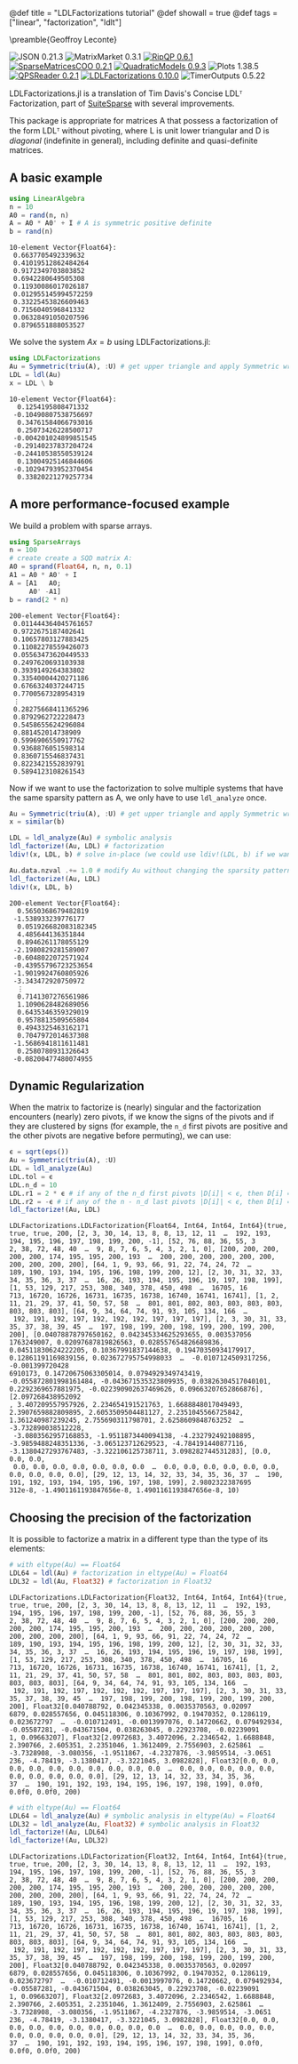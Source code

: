 @def title = "LDLFactorizations tutorial"
@def showall = true
@def tags = ["linear", "factorization", "ldlt"]

\preamble{Geoffroy Leconte}


![JSON 0.21.3](https://img.shields.io/badge/JSON-0.21.3-000?style=flat-square&labelColor=999)
![MatrixMarket 0.3.1](https://img.shields.io/badge/MatrixMarket-0.3.1-000?style=flat-square&labelColor=999)
[![RipQP 0.6.1](https://img.shields.io/badge/RipQP-0.6.1-006400?style=flat-square&labelColor=389826)](https://juliasmoothoptimizers.github.io/RipQP.jl/stable/)
[![SparseMatricesCOO 0.2.1](https://img.shields.io/badge/SparseMatricesCOO-0.2.1-4b0082?style=flat-square&labelColor=9558b2)](https://juliasmoothoptimizers.github.io/SparseMatricesCOO.jl/stable/)
[![QuadraticModels 0.9.3](https://img.shields.io/badge/QuadraticModels-0.9.3-8b0000?style=flat-square&labelColor=cb3c33)](https://juliasmoothoptimizers.github.io/QuadraticModels.jl/stable/)
![Plots 1.38.5](https://img.shields.io/badge/Plots-1.38.5-000?style=flat-square&labelColor=999)
[![QPSReader 0.2.1](https://img.shields.io/badge/QPSReader-0.2.1-8b0000?style=flat-square&labelColor=cb3c33)](https://juliasmoothoptimizers.github.io/QPSReader.jl/stable/)
[![LDLFactorizations 0.10.0](https://img.shields.io/badge/LDLFactorizations-0.10.0-4b0082?style=flat-square&labelColor=9558b2)](https://juliasmoothoptimizers.github.io/LDLFactorizations.jl/stable/)
![TimerOutputs 0.5.22](https://img.shields.io/badge/TimerOutputs-0.5.22-000?style=flat-square&labelColor=999)



LDLFactorizations.jl is a translation of Tim Davis's Concise LDLᵀ Factorization, part of [SuiteSparse](http://faculty.cse.tamu.edu/davis/suitesparse.html) with several improvements.

This package is appropriate for matrices A that possess a factorization of the
form LDLᵀ without pivoting, where L is unit lower triangular and D is *diagonal* (indefinite in general), including definite and quasi-definite matrices.

## A basic example

```julia
using LinearAlgebra
n = 10
A0 = rand(n, n)
A = A0 * A0' + I # A is symmetric positive definite
b = rand(n)
```

```plaintext
10-element Vector{Float64}:
 0.6637705492339632
 0.41019512862484264
 0.9172349703803852
 0.6942280649505308
 0.11930086017026187
 0.012955145994572259
 0.33225453826609463
 0.7156040596841332
 0.06328491050207596
 0.8796551888053527
```





We solve the system $A x = b$ using LDLFactorizations.jl:

```julia
using LDLFactorizations
Au = Symmetric(triu(A), :U) # get upper triangle and apply Symmetric wrapper
LDL = ldl(Au)
x = LDL \ b
```

```plaintext
10-element Vector{Float64}:
  0.1254195808471332
 -0.10490807538756697
  0.34761584066793016
  0.25073426228500717
 -0.004201024899851545
 -0.29140237837204724
 -0.24410538550539124
  0.13004925146844606
 -0.10294793952370454
  0.33820221279257734
```





## A more performance-focused example

We build a problem with sparse arrays.

```julia
using SparseArrays
n = 100
# create create a SQD matrix A:
A0 = sprand(Float64, n, n, 0.1)
A1 = A0 * A0' + I
A = [A1   A0;
     A0' -A1]
b = rand(2 * n)
```

```plaintext
200-element Vector{Float64}:
 0.011444364045761657
 0.9722675187402641
 0.10657803127883425
 0.11082278559426073
 0.05563473620449533
 0.2497620693103938
 0.3939149264383802
 0.33540004420271186
 0.6766324037244715
 0.7700567328954319
 ⋮
 0.28275668411365296
 0.8792962722228473
 0.5458655624296084
 0.881452014738909
 0.5996906550917762
 0.9368876051598314
 0.8360715546837431
 0.8223421552839791
 0.5894123108261543
```





Now if we want to use the factorization to solve multiple systems that have 
the same sparsity pattern as A, we only have to use `ldl_analyze` once.

```julia
Au = Symmetric(triu(A), :U) # get upper triangle and apply Symmetric wrapper
x = similar(b)

LDL = ldl_analyze(Au) # symbolic analysis
ldl_factorize!(Au, LDL) # factorization
ldiv!(x, LDL, b) # solve in-place (we could use ldiv!(LDL, b) if we want to overwrite b)

Au.data.nzval .+= 1.0 # modify Au without changing the sparsity pattern
ldl_factorize!(Au, LDL) 
ldiv!(x, LDL, b)
```

```plaintext
200-element Vector{Float64}:
  0.5650368679482819
 -1.538933239776177
  0.051926682083182345
  4.485644136351844
  0.8946261178055129
 -2.1980829281589007
 -0.6048022072571924
 -0.43955796723253654
 -1.9019924760805926
 -3.343472920750972
  ⋮
  0.7141307276561986
  1.1090628482689056
  0.6435346359329019
  0.9578813509565804
  0.4943325463162171
  0.7047972014637308
 -1.5686941811611481
  0.2580780931326643
 -0.08200477480074955
```





## Dynamic Regularization

When the matrix to factorize is (nearly) singular and the factorization encounters (nearly) zero pivots, 
if we know the signs of the pivots and if they are clustered by signs (for example, the 
`n_d` first pivots are positive and the other pivots are negative before permuting), we can use:

```julia
ϵ = sqrt(eps())
Au = Symmetric(triu(A), :U)
LDL = ldl_analyze(Au)
LDL.tol = ϵ
LDL.n_d = 10
LDL.r1 = 2 * ϵ # if any of the n_d first pivots |D[i]| < ϵ, then D[i] = sign(LDL.r1) * max(abs(D[i] + LDL.r1), abs(LDL.r1))
LDL.r2 = -ϵ # if any of the n - n_d last pivots |D[i]| < ϵ, then D[i] = sign(LDL.r2) * max(abs(D[i] + LDL.r2), abs(LDL.r2))
ldl_factorize!(Au, LDL)
```

```plaintext
LDLFactorizations.LDLFactorization{Float64, Int64, Int64, Int64}(true, true, true, 200, [2, 3, 30, 14, 13, 8, 8, 13, 12, 11  …  192, 193, 194, 195, 196, 197, 198, 199, 200, -1], [52, 76, 88, 36, 55, 3
2, 38, 72, 48, 40  …  9, 8, 7, 6, 5, 4, 3, 2, 1, 0], [200, 200, 200, 200, 200, 174, 195, 195, 200, 193  …  200, 200, 200, 200, 200, 200, 200, 200, 200, 200], [64, 1, 9, 93, 66, 91, 22, 74, 24, 72  …  
189, 190, 193, 194, 195, 196, 198, 199, 200, 12], [2, 30, 31, 32, 33, 34, 35, 36, 3, 37  …  16, 26, 193, 194, 195, 196, 19, 197, 198, 199], [1, 53, 129, 217, 253, 308, 340, 378, 450, 498  …  16705, 16
713, 16720, 16726, 16731, 16735, 16738, 16740, 16741, 16741], [1, 2, 11, 21, 29, 37, 41, 50, 57, 58  …  801, 801, 802, 803, 803, 803, 803, 803, 803, 803], [64, 9, 34, 64, 74, 91, 93, 105, 134, 166  … 
 192, 191, 192, 197, 192, 192, 192, 197, 197, 197], [2, 3, 30, 31, 33, 35, 37, 38, 39, 45  …  197, 198, 199, 200, 198, 199, 200, 199, 200, 200], [0.04078878797650162, 0.042345334625293655, 0.003537056
1763249007, 0.02097687819826563, 0.028557654826689836, 0.04511830624222205, 0.10367991837144638, 0.19470350934179917, 0.12861191169839156, 0.023672795754998033  …  -0.0107124509317256, -0.001399720428
6910173, 0.14720675063305014, 0.0794929349743419, -0.055872801998161484, -0.043671535323809935, 0.03826304517040101, 0.2292369657881975, -0.022390902637469626, 0.09663207652866876], [2.097268438952092
, 3.407209557957926, 2.234654191521763, 1.6688848017049493, 2.3907659882809895, 2.6053509504481127, 2.2351045566725842, 1.361240987239245, 2.755690311798701, 2.6258609848763252  …  -3.732890038512228,
 -3.0803562957168853, -1.9511873440094138, -4.232792492108895, -3.9859488248351336, -3.065123712629523, -4.784191440877116, -3.1380427293767483, -3.322106125738711, 3.098282744531283], [0.0, 0.0, 0.0,
 0.0, 0.0, 0.0, 0.0, 0.0, 0.0, 0.0  …  0.0, 0.0, 0.0, 0.0, 0.0, 0.0, 0.0, 0.0, 0.0, 0.0], [29, 12, 13, 14, 32, 33, 34, 35, 36, 37  …  190, 191, 192, 193, 194, 195, 196, 197, 198, 199], 2.9802322387695
312e-8, -1.4901161193847656e-8, 1.4901161193847656e-8, 10)
```





## Choosing the precision of the factorization

It is possible to factorize a matrix in a different type than the type of its elements:

```julia
# with eltype(Au) == Float64
LDL64 = ldl(Au) # factorization in eltype(Au) = Float64
LDL32 = ldl(Au, Float32) # factorization in Float32
```

```plaintext
LDLFactorizations.LDLFactorization{Float32, Int64, Int64, Int64}(true, true, true, 200, [2, 3, 30, 14, 13, 8, 8, 13, 12, 11  …  192, 193, 194, 195, 196, 197, 198, 199, 200, -1], [52, 76, 88, 36, 55, 3
2, 38, 72, 48, 40  …  9, 8, 7, 6, 5, 4, 3, 2, 1, 0], [200, 200, 200, 200, 200, 174, 195, 195, 200, 193  …  200, 200, 200, 200, 200, 200, 200, 200, 200, 200], [64, 1, 9, 93, 66, 91, 22, 74, 24, 72  …  
189, 190, 193, 194, 195, 196, 198, 199, 200, 12], [2, 30, 31, 32, 33, 34, 35, 36, 3, 37  …  16, 26, 193, 194, 195, 196, 19, 197, 198, 199], [1, 53, 129, 217, 253, 308, 340, 378, 450, 498  …  16705, 16
713, 16720, 16726, 16731, 16735, 16738, 16740, 16741, 16741], [1, 2, 11, 21, 29, 37, 41, 50, 57, 58  …  801, 801, 802, 803, 803, 803, 803, 803, 803, 803], [64, 9, 34, 64, 74, 91, 93, 105, 134, 166  … 
 192, 191, 192, 197, 192, 192, 192, 197, 197, 197], [2, 3, 30, 31, 33, 35, 37, 38, 39, 45  …  197, 198, 199, 200, 198, 199, 200, 199, 200, 200], Float32[0.040788792, 0.042345338, 0.0035370563, 0.02097
6879, 0.028557656, 0.045118306, 0.10367992, 0.19470352, 0.1286119, 0.023672797  …  -0.010712491, -0.0013997076, 0.14720662, 0.079492934, -0.05587281, -0.043671504, 0.038263045, 0.22923708, -0.02239091
1, 0.09663207], Float32[2.0972683, 3.4072096, 2.2346542, 1.6688848, 2.390766, 2.605351, 2.2351046, 1.3612409, 2.7556903, 2.625861  …  -3.7328908, -3.080356, -1.9511867, -4.2327876, -3.9859514, -3.0651
236, -4.78419, -3.1380417, -3.3221045, 3.0982828], Float32[0.0, 0.0, 0.0, 0.0, 0.0, 0.0, 0.0, 0.0, 0.0, 0.0  …  0.0, 0.0, 0.0, 0.0, 0.0, 0.0, 0.0, 0.0, 0.0, 0.0], [29, 12, 13, 14, 32, 33, 34, 35, 36, 
37  …  190, 191, 192, 193, 194, 195, 196, 197, 198, 199], 0.0f0, 0.0f0, 0.0f0, 200)
```



```julia
# with eltype(Au) == Float64
LDL64 = ldl_analyze(Au) # symbolic analysis in eltype(Au) = Float64
LDL32 = ldl_analyze(Au, Float32) # symbolic analysis in Float32
ldl_factorize!(Au, LDL64)
ldl_factorize!(Au, LDL32)
```

```plaintext
LDLFactorizations.LDLFactorization{Float32, Int64, Int64, Int64}(true, true, true, 200, [2, 3, 30, 14, 13, 8, 8, 13, 12, 11  …  192, 193, 194, 195, 196, 197, 198, 199, 200, -1], [52, 76, 88, 36, 55, 3
2, 38, 72, 48, 40  …  9, 8, 7, 6, 5, 4, 3, 2, 1, 0], [200, 200, 200, 200, 200, 174, 195, 195, 200, 193  …  200, 200, 200, 200, 200, 200, 200, 200, 200, 200], [64, 1, 9, 93, 66, 91, 22, 74, 24, 72  …  
189, 190, 193, 194, 195, 196, 198, 199, 200, 12], [2, 30, 31, 32, 33, 34, 35, 36, 3, 37  …  16, 26, 193, 194, 195, 196, 19, 197, 198, 199], [1, 53, 129, 217, 253, 308, 340, 378, 450, 498  …  16705, 16
713, 16720, 16726, 16731, 16735, 16738, 16740, 16741, 16741], [1, 2, 11, 21, 29, 37, 41, 50, 57, 58  …  801, 801, 802, 803, 803, 803, 803, 803, 803, 803], [64, 9, 34, 64, 74, 91, 93, 105, 134, 166  … 
 192, 191, 192, 197, 192, 192, 192, 197, 197, 197], [2, 3, 30, 31, 33, 35, 37, 38, 39, 45  …  197, 198, 199, 200, 198, 199, 200, 199, 200, 200], Float32[0.040788792, 0.042345338, 0.0035370563, 0.02097
6879, 0.028557656, 0.045118306, 0.10367992, 0.19470352, 0.1286119, 0.023672797  …  -0.010712491, -0.0013997076, 0.14720662, 0.079492934, -0.05587281, -0.043671504, 0.038263045, 0.22923708, -0.02239091
1, 0.09663207], Float32[2.0972683, 3.4072096, 2.2346542, 1.6688848, 2.390766, 2.605351, 2.2351046, 1.3612409, 2.7556903, 2.625861  …  -3.7328908, -3.080356, -1.9511867, -4.2327876, -3.9859514, -3.0651
236, -4.78419, -3.1380417, -3.3221045, 3.0982828], Float32[0.0, 0.0, 0.0, 0.0, 0.0, 0.0, 0.0, 0.0, 0.0, 0.0  …  0.0, 0.0, 0.0, 0.0, 0.0, 0.0, 0.0, 0.0, 0.0, 0.0], [29, 12, 13, 14, 32, 33, 34, 35, 36, 
37  …  190, 191, 192, 193, 194, 195, 196, 197, 198, 199], 0.0f0, 0.0f0, 0.0f0, 200)
```

